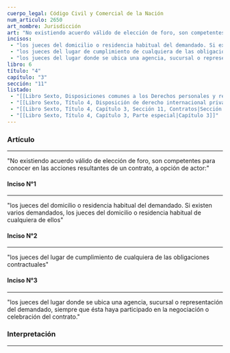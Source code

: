 ```yaml
---
cuerpo_legal: Código Civil y Comercial de la Nación
num_articulo: 2650
art_nombre: Jurisdicción
art: "No existiendo acuerdo válido de elección de foro, son competentes para conocer en las acciones resultantes de un contrato, a opción de actor:"
incisos: 
 - "los jueces del domicilio o residencia habitual del demandado. Si existen varios demandados, los jueces del domicilio o residencia habitual de cualquiera de ellos" 
 - "los jueces del lugar de cumplimiento de cualquiera de las obligaciones contractuales" 
 - "los jueces del lugar donde se ubica una agencia, sucursal o representación del demandado, siempre que ésta haya participado en la negociación o celebración del contrato." 
libro: 6
título: "4"
capítulo: "3"
sección: "11"
listado:
 - "[[Libro Sexto, Disposiciones comunes a los Derechos personales y reales|Libro Sexto]]"
 - "[[Libro Sexto, Título 4, Disposición de derecho internacional privado|Título 4]]"
 - "[[Libro Sexto, Título 4, Capítulo 3, Sección 11, Contratos|Sección 11]]"
 - "[[Libro Sexto, Título 4, Capítulo 3, Parte especial|Capítulo 3]]"
---
```

### Artículo
---
"No existiendo acuerdo válido de elección de foro, son competentes para conocer en las acciones resultantes de un contrato, a opción de actor:"

#### Inciso N°1
---
"los jueces del domicilio o residencia habitual del demandado. Si existen varios demandados, los jueces del domicilio o residencia habitual de cualquiera de ellos"

#### Inciso N°2
---
"los jueces del lugar de cumplimiento de cualquiera de las obligaciones contractuales"

#### Inciso N°3
---
"los jueces del lugar donde se ubica una agencia, sucursal o representación del demandado, siempre que ésta haya participado en la negociación o celebración del contrato."


### Interpretación
---

